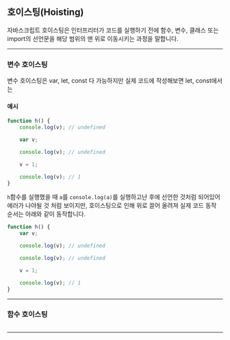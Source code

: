 ## 호이스팅(Hoisting)

자바스크립트 호이스팅은 인터프리터가 코드를 실행하기 전에 함수, 변수, 클래스 또는 import의 선언문을 해당 범위의 맨 위로 이동시키는 과정을 말합니다.

---

### 변수 호이스팅

변수 호이스팅은 var, let, const 다 가능하지만 실제 코드에 작성해보면 let, const에서는

#### 예시

```js
function h() {
    console.log(v); // undefined

    var v;

    console.log(v); // undefined

    v = 1;

    console.log(v); // 1
}
```

`h`함수를 실행했을 때 `a`를 `console.log(a)`를 실행하고난 후에 선언한 것처럼 되어있어 에러가 나야될 것 처럼 보이지만, 호이스팅으로 인해 위로 끌어 올려져 실제 코드 동작 순서는 아래와 같이 동작합니다.

```js
function h() {
    var v;

    console.log(v); // undefined

    console.log(v); // undefined

    v = 1;

    console.log(v); // 1
}
```

---

### 함수 호이스팅

```js

```

---
